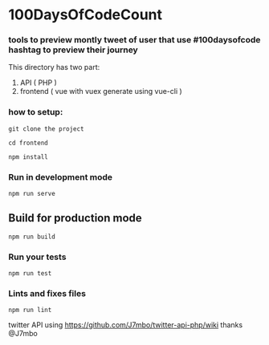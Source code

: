 # 100DaysOfCodeCount

### tools to preview montly tweet of user that use #100daysofcode hashtag to preview their journey

This directory has two part:
1. API ( PHP )
2. frontend ( vue with vuex generate using vue-cli )


### how to setup:
```
git clone the project
```

```
cd frontend
```

```
npm install 
```

###  Run in development mode 
```
npm run serve 
```


## Build for production mode 
```
npm run build 
```

### Run your tests
```
npm run test
```

### Lints and fixes files
```
npm run lint
```

twitter API using https://github.com/J7mbo/twitter-api-php/wiki  thanks @J7mbo 